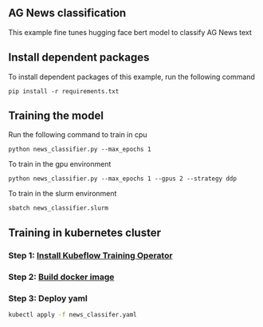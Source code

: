 ## AG News classification

This example fine tunes hugging face bert model to classify AG News text

## Install dependent packages

To install dependent packages of this example, run the following command

```
pip install -r requirements.txt
```

## Training the model

Run the following command to train in cpu

```
python news_classifier.py --max_epochs 1
```

To train in the gpu environment
```
python news_classifier.py --max_epochs 1 --gpus 2 --strategy ddp
```

To train in the slurm environment

```
sbatch news_classifier.slurm
```

## Training in kubernetes cluster 

### Step 1: [Install Kubeflow Training Operator](../../../k8s-training/Readme.md#install-pytorch-training-operator)

### Step 2: [Build docker image](../../../k8s-training/Readme.md###-Build-training-image)

### Step 3: Deploy yaml

```bash
kubectl apply -f news_classifer.yaml
```
